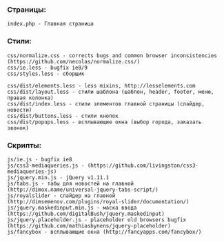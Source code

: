 ### Страницы:

`index.php - Главная страница`


### Стили:

`css/normalize.css - сorrects bugs and common browser inconsistencies (https://github.com/necolas/normalize.css/)`  
`css/ie.less - bugfix ie8/9`  
`css/styles.less - сборщик`  
  
`css/dist/elements.less - less mixins, http://lesselements.com`  
`css/dist/layout.less - стили шаблона (шаблон, header, footer, меню, правая колонка)`  
`css/dist/index.less - стили элементов главной страницы (слайдер, новости)`  
`css/dist/buttons.less - стили кнопок`  
`css/dist/popups.less - всплывающие окна (выбор города, заказать звонок)`  


### Скрипты:

`js/ie.js - bugfix ie8`  
`js/css3-mediaqueries.js - (https://github.com/livingston/css3-mediaqueries-js)`  
`js/jquery.min.js - jQuery v1.11.1`  
`js/tabs.js - табы для новостей на главной (http://dimox.name/universal-jquery-tabs-script/)`  
`js/royalslider - слайдер на главной (http://dimsemenov.com/plugins/royal-slider/documentation/)`  
`js/jquery.maskedinput.min.js - маска ввода (https://github.com/digitalBush/jquery.maskedinput)`  
`js/jquery.placeholder.js - placeholder old browsers bugfix (https://github.com/mathiasbynens/jquery-placeholder)`  
`js/fancybox - всплывающие окна (http://fancyapps.com/fancybox/)`  